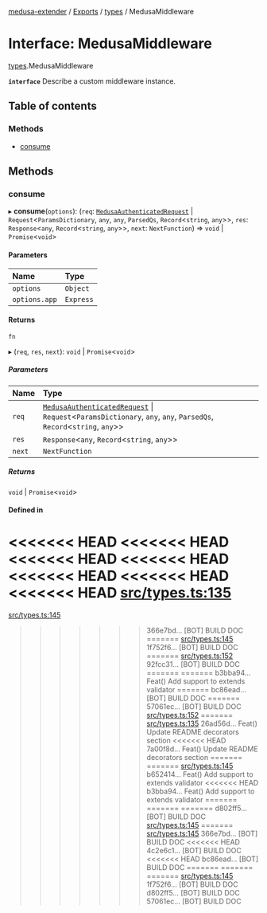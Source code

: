 [medusa-extender](../README.md) / [Exports](../modules.md) / [types](../modules/types.md) / MedusaMiddleware

# Interface: MedusaMiddleware

[types](../modules/types.md).MedusaMiddleware

**`interface`**
Describe a custom middleware instance.

## Table of contents

### Methods

- [consume](types.MedusaMiddleware.md#consume)

## Methods

### consume

▸ **consume**(`options`): (`req`: [`MedusaAuthenticatedRequest`](../modules/types.md#medusaauthenticatedrequest) \| `Request`<`ParamsDictionary`, `any`, `any`, `ParsedQs`, `Record`<`string`, `any`\>\>, `res`: `Response`<`any`, `Record`<`string`, `any`\>\>, `next`: `NextFunction`) => `void` \| `Promise`<`void`\>

#### Parameters

| Name | Type |
| :------ | :------ |
| `options` | `Object` |
| `options.app` | `Express` |

#### Returns

`fn`

▸ (`req`, `res`, `next`): `void` \| `Promise`<`void`\>

##### Parameters

| Name | Type |
| :------ | :------ |
| `req` | [`MedusaAuthenticatedRequest`](../modules/types.md#medusaauthenticatedrequest) \| `Request`<`ParamsDictionary`, `any`, `any`, `ParsedQs`, `Record`<`string`, `any`\>\> |
| `res` | `Response`<`any`, `Record`<`string`, `any`\>\> |
| `next` | `NextFunction` |

##### Returns

`void` \| `Promise`<`void`\>

#### Defined in

<<<<<<< HEAD
<<<<<<< HEAD
<<<<<<< HEAD
<<<<<<< HEAD
<<<<<<< HEAD
<<<<<<< HEAD
<<<<<<< HEAD
[src/types.ts:135](https://github.com/adrien2p/medusa-extender/blob/89f7223/src/types.ts#L135)
=======
[src/types.ts:145](https://github.com/adrien2p/medusa-extender/blob/23cd201/src/types.ts#L145)
>>>>>>> 366e7bd... [BOT] BUILD DOC
=======
[src/types.ts:145](https://github.com/adrien2p/medusa-extender/blob/0490090/src/types.ts#L145)
>>>>>>> 1f752f6... [BOT] BUILD DOC
=======
[src/types.ts:152](https://github.com/adrien2p/medusa-extender/blob/7e89c01/src/types.ts#L152)
>>>>>>> 92fcc31... [BOT] BUILD DOC
=======
=======
>>>>>>> b3bba94... Feat() Add support to extends validator
=======
>>>>>>> bc86ead... [BOT] BUILD DOC
=======
>>>>>>> 57061ec... [BOT] BUILD DOC
[src/types.ts:152](https://github.com/adrien2p/medusa-extender/blob/7e89c01/src/types.ts#L152)
=======
[src/types.ts:135](https://github.com/adrien2p/medusa-extender/blob/89f7223/src/types.ts#L135)
>>>>>>> 26ad56d... Feat() Update README decorators section
<<<<<<< HEAD
>>>>>>> 7a00f8d... Feat() Update README decorators section
=======
=======
[src/types.ts:145](https://github.com/adrien2p/medusa-extender/blob/834fee1/src/types.ts#L145)
>>>>>>> b652414... Feat() Add support to extends validator
<<<<<<< HEAD
>>>>>>> b3bba94... Feat() Add support to extends validator
=======
=======
=======
>>>>>>> d802ff5... [BOT] BUILD DOC
[src/types.ts:145](https://github.com/adrien2p/medusa-extender/blob/834fee1/src/types.ts#L145)
=======
[src/types.ts:145](https://github.com/adrien2p/medusa-extender/blob/23cd201/src/types.ts#L145)
>>>>>>> 366e7bd... [BOT] BUILD DOC
<<<<<<< HEAD
>>>>>>> 4c2e6c1... [BOT] BUILD DOC
<<<<<<< HEAD
>>>>>>> bc86ead... [BOT] BUILD DOC
=======
=======
=======
[src/types.ts:145](https://github.com/adrien2p/medusa-extender/blob/0490090/src/types.ts#L145)
>>>>>>> 1f752f6... [BOT] BUILD DOC
>>>>>>> d802ff5... [BOT] BUILD DOC
>>>>>>> 57061ec... [BOT] BUILD DOC
